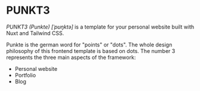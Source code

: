 # PUNKT3

*PUNKT3 (Punkte) [ˈpʊŋktə]* is a template for your personal website built with Nuxt and Tailwind CSS.

Punkte is the german word for "points" or "dots".
The whole design philosophy of this frontend template is based on dots.
The number 3 represents the three main aspects of the framework:
- Personal website
- Portfolio
- Blog